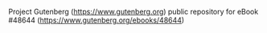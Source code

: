 Project Gutenberg (https://www.gutenberg.org) public repository for eBook #48644 (https://www.gutenberg.org/ebooks/48644)
